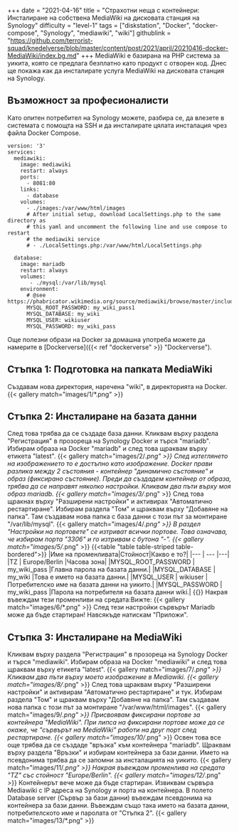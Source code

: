 +++
date = "2021-04-16"
title = "Страхотни неща с контейнери: Инсталиране на собствена MediaWiki на дисковата станция на Synology"
difficulty = "level-1"
tags = ["diskstation", "Docker", "docker-compose", "Synology", "mediawiki", "wiki"]
githublink = "https://github.com/terrorist-squad/knedelverse/blob/master/content/post/2021/april/20210416-docker-MediaWiki/index.bg.md"
+++
MediaWiki е базирана на PHP система за уикита, която се предлага безплатно като продукт с отворен код. Днес ще покажа как да инсталирате услуга MediaWiki на дисковата станция на Synology.
## Възможност за професионалисти
Като опитен потребител на Synology можете, разбира се, да влезете в системата с помощта на SSH и да инсталирате цялата инсталация чрез файла Docker Compose.
```
version: '3'
services:
  mediawiki:
    image: mediawiki
    restart: always
    ports:
      - 8081:80
    links:
      - database
    volumes:
      - ./images:/var/www/html/images
      # After initial setup, download LocalSettings.php to the same directory as
      # this yaml and uncomment the following line and use compose to restart
      # the mediawiki service
      # - ./LocalSettings.php:/var/www/html/LocalSettings.php

  database:
    image: mariadb
    restart: always
    volumes:
       - ./mysql:/var/lib/mysql
    environment:
      # @see https://phabricator.wikimedia.org/source/mediawiki/browse/master/includes/DefaultSettings.php
      MYSQL_ROOT_PASSWORD: my_wiki_pass1
      MYSQL_DATABASE: my_wiki
      MYSQL_USER: wikiuser
      MYSQL_PASSWORD: my_wiki_pass

```
Още полезни образи на Docker за домашна употреба можете да намерите в [Dockerverse]({{< ref "dockerverse" >}} "Dockerverse").
## Стъпка 1: Подготовка на папката MediaWiki
Създавам нова директория, наречена "wiki", в директорията на Docker.
{{< gallery match="images/1/*.png" >}}

## Стъпка 2: Инсталиране на базата данни
След това трябва да се създаде база данни. Кликвам върху раздела "Регистрация" в прозореца на Synology Docker и търся "mariadb". Избирам образа на Docker "mariadb" и след това щраквам върху етикета "latest".
{{< gallery match="images/2/*.png" >}}
След изтеглянето на изображението то е достъпно като изображение. Docker прави разлика между 2 състояния - контейнер "динамично състояние" и образ (фиксирано състояние). Преди да създадем контейнер от образа, трябва да се направят няколко настройки. Кликвам два пъти върху моя образ mariadb.
{{< gallery match="images/3/*.png" >}}
След това щракнах върху "Разширени настройки" и активирах "Автоматично рестартиране". Избирам раздела "Том" и щраквам върху "Добавяне на папка". Там създавам нова папка с база данни с този път за монтиране "/var/lib/mysql".
{{< gallery match="images/4/*.png" >}}
В раздел "Настройки на портовете" се изтриват всички портове. Това означава, че избирам порта "3306" и го изтривам с бутона "-".
{{< gallery match="images/5/*.png" >}}
{{<table "table table-striped table-bordered">}}
|Име на променливата|Стойност|Какво е то?|
|--- | --- |---|
|TZ	| Europe/Berlin	|Часова зона|
|MYSQL_ROOT_PASSWORD	| my_wiki_pass	|Главна парола на базата данни.|
|MYSQL_DATABASE |	my_wiki	|Това е името на базата данни.|
|MYSQL_USER	| wikiuser |Потребителско име на базата данни на уикито.|
|MYSQL_PASSWORD	| my_wiki_pass |Парола на потребителя на базата данни wiki.|
{{</table>}}
Накрая въвеждам тези променливи на средата:Вижте:
{{< gallery match="images/6/*.png" >}}
След тези настройки сървърът Mariadb може да бъде стартиран! Навсякъде натискам "Приложи".
## Стъпка 3: Инсталиране на MediaWiki
Кликвам върху раздела "Регистрация" в прозореца на Synology Docker и търся "mediawiki". Избирам образа на Docker "mediawiki" и след това щраквам върху етикета "latest".
{{< gallery match="images/7/*.png" >}}
Кликвам два пъти върху моето изображение в Mediawiki.
{{< gallery match="images/8/*.png" >}}
След това щраквам върху "Разширени настройки" и активирам "Автоматично рестартиране" и тук. Избирам раздела "Том" и щраквам върху "Добавяне на папка". Там създавам нова папка с този път за монтиране "/var/www/html/images".
{{< gallery match="images/9/*.png" >}}
Присвоявам фиксирани портове за контейнера "MediaWiki". При липса на фиксирани портове може да се окаже, че "сървърът на MediaWiki" работи на друг порт след рестартиране.
{{< gallery match="images/10/*.png" >}}
Освен това все още трябва да се създаде "връзка" към контейнера "mariadb". Щраквам върху раздела "Връзки" и избирам контейнера за бази данни. Името на псевдонима трябва да се запомни за инсталацията на уикито.
{{< gallery match="images/11/*.png" >}}
Накрая въвеждам променлива на средата "TZ" със стойност "Europe/Berlin".
{{< gallery match="images/12/*.png" >}}
Контейнерът вече може да бъде стартиран. Извиквам сървъра Mediawiki с IP адреса на Synology и порта на контейнера. В полето Database server (Сървър за бази данни) въвеждам псевдонима на контейнера за бази данни. Въвеждам също така името на базата данни, потребителското име и паролата от "Стъпка 2".
{{< gallery match="images/13/*.png" >}}